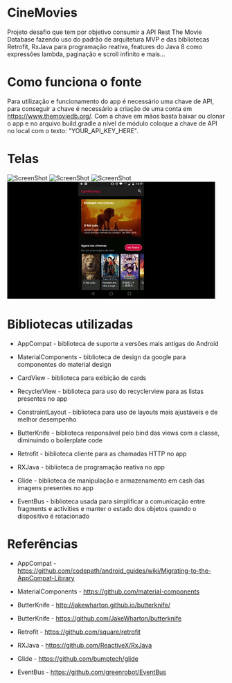 # CineMovies
Projeto desafio que tem por objetivo consumir a API Rest The Movie Database fazendo uso do padrão de arquitetura MVP e das bibliotecas Retrofit, RxJava para programação reativa, features do Java 8 como expressões lambda, paginação e scroll infinito e mais...

# Como funciona o fonte
Para utilização e funcionamento do app é necessário uma chave de API, para conseguir a chave é necessário a criação de uma conta em https://www.themoviedb.org/.
Com a chave em mãos basta baixar ou clonar o app e no arquivo build.gradle a nível de módulo coloque a chave de API no local com o texto: "YOUR_API_KEY_HERE".

# Telas

![ScreenShot](https://raw.github.com/binmarques/CineMovies/master/art/movies.png)
![ScreenShot](https://raw.github.com/binmarques/CineMovies/master/art/movie_details.png)
![ScreenShot](https://raw.github.com/binmarques/CineMovies/master/art/all_movies.png)
![Movies Gif](art/my_gif.gif)

# Bibliotecas utilizadas 

* AppCompat - biblioteca de suporte a versões mais antigas do Android

* MaterialComponents - biblioteca de design da google para componentes do material design 

* CardView - biblioteca para exibição de cards

* RecyclerView - biblioteca para uso do recyclerview para as listas presentes no app

* ConstraintLayout - biblioteca para uso de layouts mais ajustáveis e de melhor desempenho

* ButterKnife - biblioteca responsável pelo bind das views com a classe, diminuindo o boilerplate code

* Retrofit - biblioteca cliente para as chamadas HTTP no app

* RXJava - biblioteca de programação reativa no app

* Glide - biblioteca de manipulação e armazenamento em cash das imagens presentes no app

* EventBus - biblioteca usada para simplificar a comunicação entre fragments e activities e manter o estado dos objetos quando o dispositivo é rotacionado

# Referências 

* AppCompat - https://github.com/codepath/android_guides/wiki/Migrating-to-the-AppCompat-Library

* MaterialComponents - https://github.com/material-components

* ButterKnife - http://jakewharton.github.io/butterknife/

* ButterKnife - https://github.com/JakeWharton/butterknife

* Retrofit - https://github.com/square/retrofit

* RXJava - https://github.com/ReactiveX/RxJava

* Glide - https://github.com/bumptech/glide

* EventBus - https://github.com/greenrobot/EventBus
